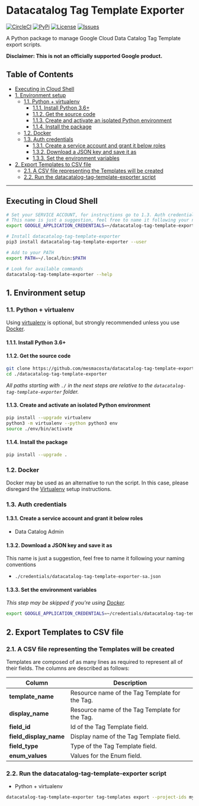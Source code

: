 # Datacatalog Tag Template Exporter

[![CircleCI][1]][2] [![PyPi][7]][8] [![License][9]][9] [![Issues][10]][11]

A Python package to manage Google Cloud Data Catalog Tag Template export scripts.

**Disclaimer: This is not an officially supported Google product.**

<!--
  ⚠️ DO NOT UPDATE THE TABLE OF CONTENTS MANUALLY ️️⚠️
  run `npx markdown-toc -i README.md`.

  Please stick to 80-character line wraps as much as you can.
-->

## Table of Contents

<!-- toc -->

- [Executing in Cloud Shell](#executing-in-cloud-shell)
- [1. Environment setup](#1-environment-setup)
  * [1.1. Python + virtualenv](#11-python--virtualenv)
    + [1.1.1. Install Python 3.6+](#111-install-python-36)
    + [1.1.2. Get the source code](#112-get-the-source-code)
    + [1.1.3. Create and activate an isolated Python environment](#113-create-and-activate-an-isolated-python-environment)
    + [1.1.4. Install the package](#114-install-the-package)
  * [1.2. Docker](#12-docker)
  * [1.3. Auth credentials](#13-auth-credentials)
    + [1.3.1. Create a service account and grant it below roles](#131-create-a-service-account-and-grant-it-below-roles)
    + [1.3.2. Download a JSON key and save it as](#132-download-a-json-key-and-save-it-as)
    + [1.3.3. Set the environment variables](#133-set-the-environment-variables)
- [2. Export Templates to CSV file](#2-export-templates-to-csv-file)
  * [2.1. A CSV file representing the Templates will be created](#21-a-csv-file-representing-the-templates-will-be-created)
  * [2.2. Run the datacatalog-tag-template-exporter script](#22-run-the-datacatalog-tag-template-exporter-script)

<!-- tocstop -->

-----

## Executing in Cloud Shell
````bash
# Set your SERVICE ACCOUNT, for instructions go to 1.3. Auth credentials
# This name is just a suggestion, feel free to name it following your naming conventions
export GOOGLE_APPLICATION_CREDENTIALS=~/datacatalog-tag-template-exporter-sa.json

# Install datacatalog-tag-template-exporter
pip3 install datacatalog-tag-template-exporter --user

# Add to your PATH
export PATH=~/.local/bin:$PATH

# Look for available commands
datacatalog-tag-template-exporter --help
````

## 1. Environment setup

### 1.1. Python + virtualenv

Using [virtualenv][3] is optional, but strongly recommended unless you use [Docker](#12-docker).

#### 1.1.1. Install Python 3.6+

#### 1.1.2. Get the source code
```bash
git clone https://github.com/mesmacosta/datacatalog-tag-template-exporter
cd ./datacatalog-tag-template-exporter
```

_All paths starting with `./` in the next steps are relative to the `datacatalog-tag-template-exporter`
folder._

#### 1.1.3. Create and activate an isolated Python environment

```bash
pip install --upgrade virtualenv
python3 -m virtualenv --python python3 env
source ./env/bin/activate
```

#### 1.1.4. Install the package

```bash
pip install --upgrade .
```

### 1.2. Docker

Docker may be used as an alternative to run the script. In this case, please disregard the
[Virtualenv](#11-python--virtualenv) setup instructions.

### 1.3. Auth credentials

#### 1.3.1. Create a service account and grant it below roles

- Data Catalog Admin

#### 1.3.2. Download a JSON key and save it as
This name is just a suggestion, feel free to name it following your naming conventions
- `./credentials/datacatalog-tag-template-exporter-sa.json`

#### 1.3.3. Set the environment variables

_This step may be skipped if you're using [Docker](#12-docker)._

```bash
export GOOGLE_APPLICATION_CREDENTIALS=~/credentials/datacatalog-tag-template-exporter-sa.json
```

## 2. Export Templates to CSV file

### 2.1. A CSV file representing the Templates will be created

Templates are composed of as many lines as required to represent all of their fields. The columns are
described as follows:

| Column                 | Description                                    | 
| ---                    | ---                                            | 
| **template_name**      | Resource name of the Tag Template for the Tag. | 
| **display_name**       | Resource name of the Tag Template for the Tag. | 
| **field_id**           | Id of the Tag Template field.                  | 
| **field_display_name** | Display name of the Tag Template field.        | 
| **field_type**         | Type of the Tag Template field.                | 
| **enum_values**        | Values for the Enum field.                     | 

### 2.2. Run the datacatalog-tag-template-exporter script

- Python + virtualenv

```bash
datacatalog-tag-template-exporter tag-templates export --project-ids my-project --file-path CSV_FILE_PATH
```


[1]: https://circleci.com/gh/mesmacosta/datacatalog-tag-template-exporter.svg?style=svg
[2]: https://circleci.com/gh/mesmacosta/datacatalog-tag-template-exporter
[3]: https://virtualenv.pypa.io/en/latest/
[7]: https://img.shields.io/pypi/v/datacatalog-tag-template-exporter.svg
[8]: https://pypi.org/project/datacatalog-tag-template-exporter/
[9]: https://img.shields.io/github/license/mesmacosta/datacatalog-tag-template-exporter.svg?force_cache=true
[10]: https://img.shields.io/github/issues/mesmacosta/datacatalog-tag-template-exporter.svg
[11]: https://github.com/mesmacosta/datacatalog-tag-template-exporter/issues
